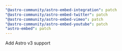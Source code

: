 ```yaml
---
"@astro-community/astro-embed-integration": patch
"@astro-community/astro-embed-twitter": patch
"@astro-community/astro-embed-vimeo": patch
"@astro-community/astro-embed-youtube": patch
"astro-embed": patch
---
```


Add Astro v3 support

